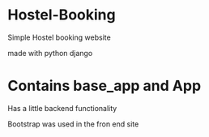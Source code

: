 # Hostel-Booking

Simple Hostel booking website

made with python django

# Contains base_app and App

Has a little backend functionality

Bootstrap was used in the fron end site
